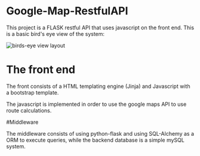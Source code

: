 # Google-Map-RestfulAPI

This project is a FLASK restful API that uses javascript on the front end. This is a basic bird's eye view of the system:


![birds-eye view layout](https://ibb.co/tDSgHjv)



# The front end
The front consists of a HTML templating engine (Jinja) and Javascript with a bootstrap template.

The javascript is implemented in order to use the google maps API to use route calculations.

#Middleware

The middleware consists of using python-flask and using SQL-Alchemy as a ORM to execute queries, while the backend database is a simple mySQL system.
